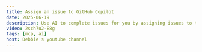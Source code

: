 ```yaml
---
title: Assign an issue to GitHub Copilot
date: 2025-06-19
description: Use AI to complete issues for you by assigning issues to the GitHub Copilot coding agent.
video: 2sch7u2-E8g
tags: [mcp, ai]
host: Debbie's youtube channel
---
```

